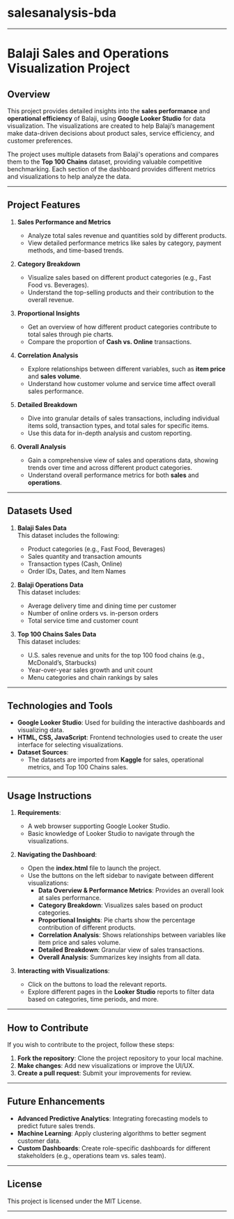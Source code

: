 # salesanalysis-bda

---

# **Balaji Sales and Operations Visualization Project**

## **Overview**

This project provides detailed insights into the **sales performance** and **operational efficiency** of Balaji, using **Google Looker Studio** for data visualization. The visualizations are created to help Balaji’s management make data-driven decisions about product sales, service efficiency, and customer preferences.

The project uses multiple datasets from Balaji's operations and compares them to the **Top 100 Chains** dataset, providing valuable competitive benchmarking. Each section of the dashboard provides different metrics and visualizations to help analyze the data.

---

## **Project Features**

1. **Sales Performance and Metrics**  
   - Analyze total sales revenue and quantities sold by different products.
   - View detailed performance metrics like sales by category, payment methods, and time-based trends.

2. **Category Breakdown**  
   - Visualize sales based on different product categories (e.g., Fast Food vs. Beverages).
   - Understand the top-selling products and their contribution to the overall revenue.

3. **Proportional Insights**  
   - Get an overview of how different product categories contribute to total sales through pie charts.
   - Compare the proportion of **Cash vs. Online** transactions.

4. **Correlation Analysis**  
   - Explore relationships between different variables, such as **item price** and **sales volume**.
   - Understand how customer volume and service time affect overall sales performance.

5. **Detailed Breakdown**  
   - Dive into granular details of sales transactions, including individual items sold, transaction types, and total sales for specific items.
   - Use this data for in-depth analysis and custom reporting.

6. **Overall Analysis**  
   - Gain a comprehensive view of sales and operations data, showing trends over time and across different product categories.
   - Understand overall performance metrics for both **sales** and **operations**.

---

## **Datasets Used**

1. **Balaji Sales Data**  
   This dataset includes the following:
   - Product categories (e.g., Fast Food, Beverages)
   - Sales quantity and transaction amounts
   - Transaction types (Cash, Online)
   - Order IDs, Dates, and Item Names

2. **Balaji Operations Data**  
   This dataset includes:
   - Average delivery time and dining time per customer
   - Number of online orders vs. in-person orders
   - Total service time and customer count

3. **Top 100 Chains Sales Data**  
   This dataset includes:
   - U.S. sales revenue and units for the top 100 food chains (e.g., McDonald’s, Starbucks)
   - Year-over-year sales growth and unit count
   - Menu categories and chain rankings by sales

---

## **Technologies and Tools**

- **Google Looker Studio**: Used for building the interactive dashboards and visualizing data.
- **HTML, CSS, JavaScript**: Frontend technologies used to create the user interface for selecting visualizations.
- **Dataset Sources**:  
   - The datasets are imported from **Kaggle** for sales, operational metrics, and Top 100 Chains sales.

---

## **Usage Instructions**

1. **Requirements**:
   - A web browser supporting Google Looker Studio.
   - Basic knowledge of Looker Studio to navigate through the visualizations.

2. **Navigating the Dashboard**:
   - Open the **index.html** file to launch the project.
   - Use the buttons on the left sidebar to navigate between different visualizations:
     - **Data Overview & Performance Metrics**: Provides an overall look at sales performance.
     - **Category Breakdown**: Visualizes sales based on product categories.
     - **Proportional Insights**: Pie charts show the percentage contribution of different products.
     - **Correlation Analysis**: Shows relationships between variables like item price and sales volume.
     - **Detailed Breakdown**: Granular view of sales transactions.
     - **Overall Analysis**: Summarizes key insights from all data.

3. **Interacting with Visualizations**:
   - Click on the buttons to load the relevant reports.
   - Explore different pages in the **Looker Studio** reports to filter data based on categories, time periods, and more.

---

## **How to Contribute**

If you wish to contribute to the project, follow these steps:
1. **Fork the repository**: Clone the project repository to your local machine.
2. **Make changes**: Add new visualizations or improve the UI/UX.
3. **Create a pull request**: Submit your improvements for review.

---

## **Future Enhancements**

- **Advanced Predictive Analytics**: Integrating forecasting models to predict future sales trends.
- **Machine Learning**: Apply clustering algorithms to better segment customer data.
- **Custom Dashboards**: Create role-specific dashboards for different stakeholders (e.g., operations team vs. sales team).

---

## **License**

This project is licensed under the MIT License.

---
